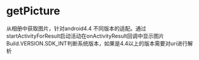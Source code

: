# getPicture
从相册中获取图片，针对android4.4 不同版本的适配。通过startActivityForResult启动活动在onActivityResult回调中显示图片
Build.VERSION.SDK_INT判断系统版本，如果是4.4以上的版本需要对uri进行解析
